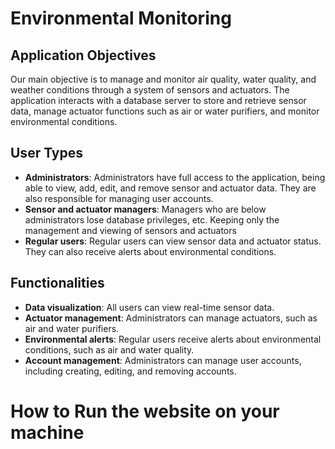 # Environmental Monitoring

## Application Objectives
Our main objective is to manage and monitor air quality, water quality, and weather conditions through a system of sensors and actuators. The application interacts with a database server to store and retrieve sensor data, manage actuator functions such as air or water purifiers, and monitor environmental conditions.

## User Types
- **Administrators**: Administrators have full access to the application, being able to view, add, edit, and remove sensor and actuator data. They are also responsible for managing user accounts.
- **Sensor and actuator managers**: Managers who are below administrators lose database privileges, etc. Keeping only the management and viewing of sensors and actuators
- **Regular users**: Regular users can view sensor data and actuator status. They can also receive alerts about environmental conditions.

## Functionalities
- **Data visualization**: All users can view real-time sensor data.
- **Actuator management**: Administrators can manage actuators, such as air and water purifiers.
- **Environmental alerts**: Regular users receive alerts about environmental conditions, such as air and water quality.
- **Account management**: Administrators can manage user accounts, including creating, editing, and removing accounts.


# How to Run the website on your machine

